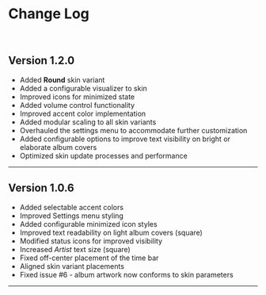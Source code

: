 # Change Log
<br>

## Version 1.2.0

  * Added **Round** skin variant
  * Added a configurable visualizer to skin
  * Improved icons for  minimized state
  * Added volume control functionality
  * Improved accent color implementation
  * Added modular scaling to all skin variants
  * Overhauled the settings menu to accommodate further customization
  * Added configurable options to improve text visibility on bright or elaborate album covers
  * Optimized skin update processes and performance

--------------------------------------------------------------------------------


## Version 1.0.6

  * Added selectable accent colors
  * Improved Settings menu styling
  * Added configurable minimized icon styles
  * Improved text readability on light album covers (square)
  * Modified status icons for improved visibility
  * Increased *Artist* text size (square)
  * Fixed off-center placement of the time bar
  * Aligned skin variant placements
  * Fixed issue #6 - album artwork now conforms to skin parameters

--------------------------------------------------------------------------------
